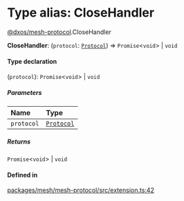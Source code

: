 # Type alias: CloseHandler

[@dxos/mesh-protocol](../modules/dxos_mesh_protocol.md).CloseHandler

 **CloseHandler**: (`protocol`: [`Protocol`](../classes/dxos_mesh_protocol.Protocol.md)) => `Promise`<`void`\> \| `void`

#### Type declaration

(`protocol`): `Promise`<`void`\> \| `void`

##### Parameters

| Name | Type |
| :------ | :------ |
| `protocol` | [`Protocol`](../classes/dxos_mesh_protocol.Protocol.md) |

##### Returns

`Promise`<`void`\> \| `void`

#### Defined in

[packages/mesh/mesh-protocol/src/extension.ts:42](https://github.com/dxos/dxos/blob/main/packages/mesh/mesh-protocol/src/extension.ts#L42)
